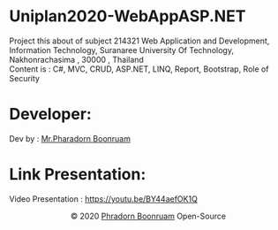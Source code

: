 # Uniplan2020-WebAppASP.NET<br/>
Project this about of subject 214321 Web Application and Development, Information Technology, Suranaree University Of Technology, Nakhonrachasima , 30000 , Thailand<br/>
Content is : C#, MVC, CRUD, ASP.NET, LINQ, Report, Bootstrap, Role of Security<br/>
# Developer:
Dev by : <a href="https://www.facebook.com/PharadornB/">Mr.Pharadorn Boonruam </a>
# Link Presentation:
Video Presentation : https://youtu.be/BY44aefOK1Q
<p align="center">© 2020 <a href="https://www.facebook.com/PharadornB/">Phradorn Boonruam</a> Open-Source</p>
